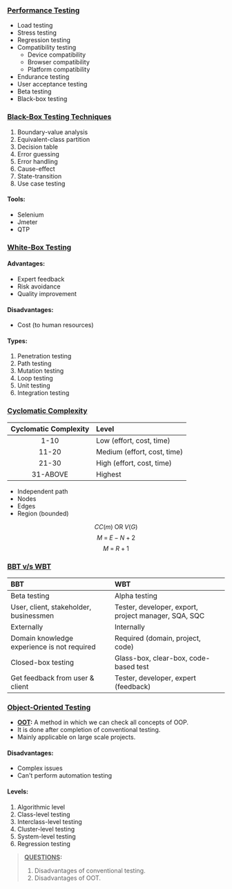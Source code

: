 ### <u>Performance Testing</u>

- Load testing
- Stress testing
- Regression testing
- Compatibility testing
	- Device compatibility
	- Browser compatibility
	- Platform compatibility
- Endurance testing
- User acceptance testing
- Beta testing
- Black-box testing


### <u>Black-Box Testing Techniques</u>

1. Boundary-value analysis
2. Equivalent-class partition
3. Decision table
4. Error guessing
5. Error handling
6. Cause-effect
7. State-transition
8. Use case testing

#### Tools:

- Selenium
- Jmeter
- QTP


### <u>White-Box Testing</u>

#### Advantages:

- Expert feedback
- Risk avoidance
- Quality improvement

#### Disadvantages:

- Cost (to human resources)

#### Types:

1. Penetration testing
2. Path testing
3. Mutation testing
4. Loop testing
5. Unit testing
6. Integration testing


### <u>Cyclomatic Complexity</u>

| Cyclomatic Complexity | Level                       |
| :-------------------: | :-------------------------- |
|         1-10          | Low (effort, cost, time)    |
|         11-20         | Medium (effort, cost, time) |
|         21-30         | High (effort, cost, time)   |
|       31-ABOVE        | Highest                     |

- Independent path
- Nodes
- Edges
- Region (bounded)

$$ CC(m)\;\text{OR}\;V(G) $$
$$ M\;=\;E\;-\;N\;+\;2 $$
$$ M\;=\;R\;+\;1 $$


### <u>BBT v/s WBT</u>

| BBT                                         | WBT                                                  |
| :------------------------------------------ | :--------------------------------------------------- |
| Beta testing                                | Alpha testing                                        |
| User, client, stakeholder, businessmen      | Tester, developer, export, project manager, SQA, SQC |
| Externally                                  | Internally                                           |
| Domain knowledge experience is not required | Required (domain, project, code)                     |
| Closed-box testing                          | Glass-box, clear-box, code-based test                |
| Get feedback from user & client             | Tester, developer, expert (feedback)                 |


### <u>Object-Oriented Testing</u>

- **<u>OOT</u>:** A method in which we can check all concepts of OOP.
- It is done after completion of conventional testing.
- Mainly applicable on large scale projects.

#### Disadvantages:

- Complex issues
- Can't perform automation testing

#### Levels:

1. Algorithmic level
2. Class-level testing
3. Interclass-level testing
4. Cluster-level testing
5. System-level testing
6. Regression testing

>**<u>QUESTIONS</u>:**
>1. Disadvantages of conventional testing.
>2. Disadvantages of OOT.
